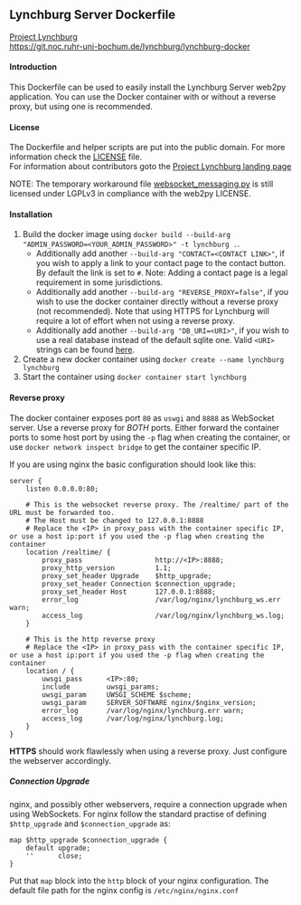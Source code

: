## Lynchburg Server Dockerfile
[Project Lynchburg](https://git.noc.ruhr-uni-bochum.de/lynchburg/lynchburg-page)  
https://git.noc.ruhr-uni-bochum.de/lynchburg/lynchburg-docker

#### Introduction

This Dockerfile can be used to easily install the Lynchburg Server web2py application. You can use the Docker container with or without a reverse proxy, but using one is recommended.

#### License

The Dockerfile and helper scripts are put into the public domain. For more information check the [LICENSE](/LICENSE) file.  
For information about contributors goto the [Project Lynchburg landing page](https://git.noc.ruhr-uni-bochum.de/lynchburg/lynchburg-page)

NOTE: The temporary workaround file [websocket_messaging.py](/files/websocket_messaging.py) is still licensed under LGPLv3 in compliance with the web2py LICENSE.

#### Installation

1. Build the docker image using ``docker build --build-arg "ADMIN_PASSWORD=<YOUR_ADMIN_PASSWORD>" -t lynchburg .``.  
    * Additionally add another ``--build-arg "CONTACT=<CONTACT LINK>"``, if you wish to apply a link to your contact page to the contact button. By default the link is set to ``#``. Note: Adding a contact page is a legal requirement in some jurisdictions.
    * Additionally add another ``--build-arg "REVERSE_PROXY=false"``, if you wish to use the docker container directly without a reverse proxy (not recommended). Note that using HTTPS for Lynchburg will require a lot of effort when not using a reverse proxy.
    * Additionally add another ``--build-arg "DB_URI=<URI>"``, if you wish to use a real database instead of the default sqlite one. Valid ``<URI>`` strings can be found [here](http://web2py.com/book/default/chapter/06).
1. Create a new docker container using ``docker create --name lynchburg lynchburg``
1. Start the container using ``docker container start lynchburg``


#### Reverse proxy

The docker container exposes port ``80`` as ``uswgi`` and ``8888`` as WebSocket server. Use a reverse proxy for *BOTH* ports.
Either forward the container ports to some host port by using the ``-p`` flag when creating the container, or use ``docker network inspect bridge`` to get the container specific IP.

If you are using nginx the basic configuration should look like this:
```
server {
    listen 0.0.0.0:80;

    # This is the websocket reverse proxy. The /realtime/ part of the URL must be forwarded too.
    # The Host must be changed to 127.0.0.1:8888
    # Replace the <IP> in proxy_pass with the container specific IP, or use a host ip:port if you used the -p flag when creating the container
    location /realtime/ {
        proxy_pass                  http://<IP>:8888;
        proxy_http_version          1.1;
        proxy_set_header Upgrade    $http_upgrade;
        proxy_set_header Connection $connection_upgrade;
        proxy_set_header Host       127.0.0.1:8888;
        error_log                   /var/log/nginx/lynchburg_ws.err warn;
        access_log                  /var/log/nginx/lynchburg_ws.log;
    }

    # This is the http reverse proxy
    # Replace the <IP> in proxy_pass with the container specific IP, or use a host ip:port if you used the -p flag when creating the container
    location / {
        uwsgi_pass      <IP>:80;
        include         uwsgi_params;
        uwsgi_param     UWSGI_SCHEME $scheme;
        uwsgi_param     SERVER_SOFTWARE nginx/$nginx_version;
        error_log       /var/log/nginx/lynchburg.err warn;
        access_log      /var/log/nginx/lynchburg.log;
    }
}
```
**HTTPS** should work flawlessly when using a reverse proxy. Just configure the webserver accordingly.

##### Connection Upgrade
nginx, and possibly other webservers, require a connection upgrade when using WebSockets. For nginx follow the standard practise of defining ``$http_upgrade`` and ``$connection_upgrade`` as:
```
map $http_upgrade $connection_upgrade {  
    default upgrade;
    ''      close;
}
```
Put that ``map`` block into the ``http`` block of your nginx configuration. The default file path for the nginx config is ``/etc/nginx/nginx.conf``
